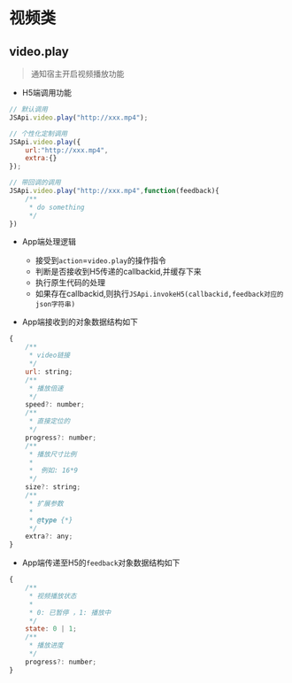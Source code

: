 # 视频类

## video.play

> 通知宿主开启视频播放功能

* H5端调用功能

```js
// 默认调用
JSApi.video.play("http://xxx.mp4");

// 个性化定制调用
JSApi.video.play({
	url:"http://xxx.mp4",
	extra:{}
});

// 带回调的调用
JSApi.video.play("http://xxx.mp4",function(feedback){
	/**
	 * do something
	 */ 
})
```

* App端处理逻辑

	* 接受到`action`=`video.play`的操作指令
	* 判断是否接收到H5传递的callbackid,并缓存下来
	* 执行原生代码的处理
	* 如果存在callbackid,则执行`JSApi.invokeH5(callbackid,feedback对应的json字符串)`

* App端接收到的对象数据结构如下

```js
{
	/**
	 * video链接
	 */
	url: string;
	/**
	 * 播放倍速
	 */
	speed?: number;
	/**
	 * 直接定位的
	 */
	progress?: number;
	/**
	 * 播放尺寸比例
	 *
	 *  例如: 16*9
	 */
	size?: string;
	/**
	 * 扩展参数
	 *
	 * @type {*}
	 */
	extra?: any;
}
```

* App端传递至H5的`feedback`对象数据结构如下

```js
{
	/**
	 * 视频播放状态
	 *
	 * 0: 已暂停 ，1: 播放中
	 */
	state: 0 | 1;
	/**
	 * 播放进度
	 */
	progress?: number;
}
```